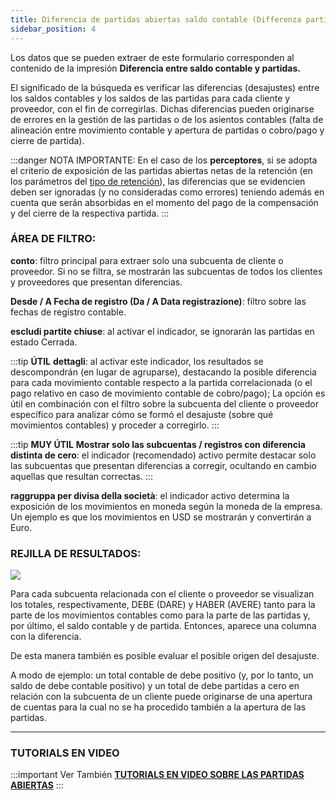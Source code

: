 ```yaml
---
title: Diferencia de partidas abiertas saldo contable (Differenza partite aperte saldo contabile)
sidebar_position: 4
---
```


Los datos que se pueden extraer de este formulario corresponden al contenido de la impresión **Diferencia entre saldo contable y partidas.**

El significado de la búsqueda es verificar las diferencias (desajustes) entre los saldos contables y los saldos de las partidas para cada cliente y proveedor, con el fin de corregirlas. Dichas diferencias pueden originarse de errores en la gestión de las partidas o de los asientos contables (falta de alineación entre movimiento contable y apertura de partidas o cobro/pago y cierre de partida).

:::danger NOTA IMPORTANTE:
En el caso de los **perceptores**, si se adopta el criterio de exposición de las partidas abiertas netas de la retención (en los parámetros del [tipo de retención]( /docs/configurations/tables/finance/withholding-tax-types)), las diferencias que se evidencien deben ser ignoradas (y no consideradas como errores) teniendo además en cuenta que serán absorbidas en el momento del pago de la compensación y del cierre de la respectiva partida.
:::


### **ÁREA DE FILTRO**:

**conto**: filtro principal para extraer solo una subcuenta de cliente o proveedor. Si no se filtra, se mostrarán las subcuentas de todos los clientes y proveedores que presentan diferencias.

**Desde / A Fecha de registro (Da / A Data registrazione)**: filtro sobre las fechas de registro contable.

**escludi partite chiuse**: al activar el indicador, se ignorarán las partidas en estado Cerrada.

:::tip **ÚTIL**
**dettagli**: al activar este indicador, los resultados se descompondrán (en lugar de agruparse), destacando la posible diferencia para cada movimiento contable respecto a la partida correlacionada (o el pago relativo en caso de movimiento contable de cobro/pago); La opción es útil en combinación con el filtro sobre la subcuenta del cliente o proveedor específico para analizar cómo se formó el desajuste (sobre qué movimientos contables) y proceder a corregirlo.
:::

:::tip **MUY ÚTIL**
**Mostrar solo las subcuentas / registros con diferencia distinta de cero**: el indicador (recomendado) activo permite destacar solo las subcuentas que presentan diferencias a corregir, ocultando en cambio aquellas que resultan correctas.
:::

**raggruppa per divisa della società**: el indicador activo determina la exposición de los movimientos en moneda según la moneda de la empresa. Un ejemplo es que los movimientos en USD se mostrarán y convertirán a Euro.

### **REJILLA DE RESULTADOS**:

![](/img/it-it/finance-area/maturity-values/maturity-values/difference-between-maturity-value-and-ledger-balance/image1.png)

Para cada subcuenta relacionada con el cliente o proveedor se visualizan los totales, respectivamente, DEBE (DARE) y HABER (AVERE) tanto para la parte de los movimientos contables como para la parte de las partidas y, por último, el saldo contable y de partida. Entonces, aparece una columna con la diferencia.

De esta manera también es posible evaluar el posible origen del desajuste.

A modo de ejemplo: un total contable de debe positivo (y, por lo tanto, un saldo de debe contable positivo) y un total de debe partidas a cero en relación con la subcuenta de un cliente puede originarse de una apertura de cuentas para la cual no se ha procedido también a la apertura de las partidas.

---

### **TUTORIALS EN VIDEO**

:::important Ver También
[**TUTORIALS EN VIDEO SOBRE LAS PARTIDAS ABIERTAS**](/docs/video/finance/intro)
:::